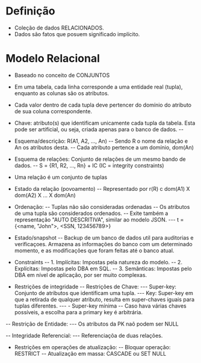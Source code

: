 # Definição
- Coleção de dados RELACIONADOS.
- Dados são fatos que posuem significado implícito.

# Modelo Relacional
- Baseado no conceito de CONJUNTOS
- Em uma tabela, cada linha corresponde a uma entidade real (tupla), enquanto as colunas são os atributos.
- Cada valor dentro de cada tupla deve pertencer do domínio do atributo de sua coluna correspondente.
- Chave: atributo(s) que identificam unicamente cada tupla da tabela. Esta pode ser artificial, ou seja, criada apenas para o banco de dados.
-- 

- Esquema/descrição: R(A1, A2, ..., An)
-- Sendo R o nome da relação e An os atributos desta.
-- Cada atributo pertence a um domínio, dom(An)

- Esquema de relações: Conjunto de relações de um mesmo bando de dados.
-- S = {R1, R2, ..., Rn} + IC (IC = integrity constraints)

- Uma relação é um conjunto de tuplas

- Estado da relação (povoamento)
-- Representado por r(R) c dom(A1) X dom(A2) X ... X dom(An)

- Ordenação:
-- Tuplas não são consideradas ordenadas
-- Os atributos de uma tupla são considerados ordenados.
-- Exite também a representação "AUTO DESCRITIVA", similar ao modelo JSON.
--- t = {<name, "John">, <SSN, 123456789>}	

- Estado/snapshot
-- Backup de um banco de dados util para auditorias e verificaçoes. Armazena as informações do banco com um determinado momento, e as modificações que foram feitas até o banco atual.

- Constraints
-- 1. Implícitas: Impostas pela natureza do modelo.
-- 2. Explícitas: Impostas pelo DBA em SQL.
-- 3. Semânticas: Impostas pelo DBA em nível de aplicação, por ser muito complexas. 

- Restrições de integridade
-- Restrições de Chave:
--- Super-key: Conjunto de atributos que identificam uma tupla.
--- Key: Super-key em que a retirada de qualquer atributo, resulta em super-chaves iguais para tuplas diferentes.
--- - Super-key mínima
-- Caso hava várias chaves possíveis, a escolha para a primary key é arbitrária.

-- Restrição de Entidade:
--- Os atributos da PK naõ podem ser NULL

-- Integridade Referencial:
--- Referenciaçõa de duas relações.

- Restrições em operações de atualização:
-- Bloquar operação: RESTRICT
-- Atualização em massa: CASCADE ou SET NULL
